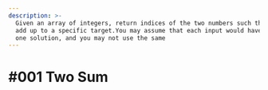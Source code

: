 ```yaml
---
description: >-
  Given an array of integers, return indices of the two numbers such that they
  add up to a specific target.You may assume that each input would have exactly
  one solution, and you may not use the same
---
```


# \#001 Two Sum

